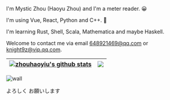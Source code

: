 I'm Mystic Zhou (Haoyu Zhou) and I'm a meter reader. 😀

I'm using Vue, React, Python and C++. 👋

I'm learning Rust, Shell, Scala, Mathematica and maybe Haskell.

Welcome to contact me via email 648921469@qq.com or knight9z@vip.qq.com.

| <a href="https://github.com/zhouhaoyiu"><img align="center" src="https://github-readme-stats.vercel.app/api?username=zhouhaoyiu&include_all_commits=true&count_private=true&show_icons=true&hide_border=true" alt="zhouhaoyiu's github stats" /></a> | <a href="https://github.com/zhouhaoyiu"><img align="center" src="https://github-readme-stats.vercel.app/api/top-langs/?username=zhouhaoyiu&layout=compact&theme=buefy&hide_border=true&langs_count=10&hide=HTML,CSS,Sass,Less,Scss,CMake" /></a> |
| ------------- | ------------- |

![wall](https://ssr-contributions-svg.vercel.app/_/zhouhaoyiu?chart=calendar&format=svg&weeks=50&theme=random)

よろしく お願いします
